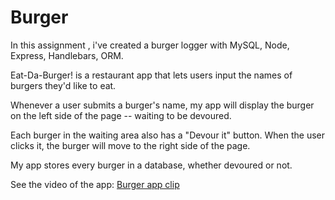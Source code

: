 # Burger

In this assignment , i've created a burger logger with MySQL, Node, Express, Handlebars, ORM. 

Eat-Da-Burger! is a restaurant app that lets users input the names of burgers they'd like to eat.

Whenever a user submits a burger's name, my app will display the burger on the left side of the page  -- waiting to be devoured.

Each burger in the waiting area also has a "Devour it" button. When the user clicks it, the burger will move to the right side of the page. 

My app stores every burger in a database, whether devoured or not. 

See the video of the app:
[Burger app clip](Burger_app.mov)



